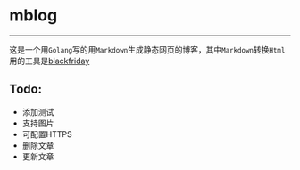 # mblog

---

这是一个用`Golang`写的用`Markdown`生成静态网页的博客，其中`Markdown`转换`Html`用的工具是[blackfriday](https://github.com/russross/blackfriday)


Todo:
---
* 添加测试
* 支持图片
* 可配置HTTPS
* 删除文章
* 更新文章

